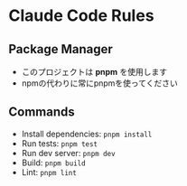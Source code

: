 # Claude Code Rules

## Package Manager
- このプロジェクトは **pnpm** を使用します
- npmの代わりに常にpnpmを使ってください

## Commands
- Install dependencies: `pnpm install`
- Run tests: `pnpm test`
- Run dev server: `pnpm dev`
- Build: `pnpm build`
- Lint: `pnpm lint`